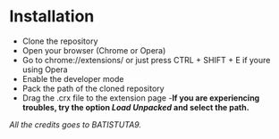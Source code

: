 # Installation
- Clone the repository
- Open your browser (Chrome or Opera)
- Go to chrome://extensions/ or just press CTRL + SHIFT + E if youre using Opera
- Enable the developer mode
- Pack the path of the cloned repository
- Drag the .crx file to the extension page
-**If you are experiencing troubles, try the option *Load Unpacked* and select the path.**

*All the credits goes to BATISTUTA9.*
